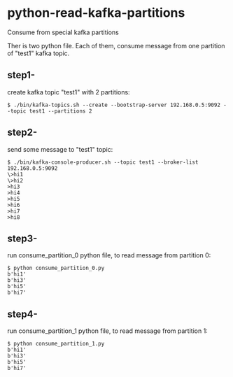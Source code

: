 # python-read-kafka-partitions
Consume from special kafka partitions

Ther is two python file. Each of them, consume message from one partition of "test1" kafka topic.


## step1- 
create kafka topic "test1" with 2 partitions:
```
$ ./bin/kafka-topics.sh --create --bootstrap-server 192.168.0.5:9092 --topic test1 --partitions 2
```
## step2- 
send some message to "test1" topic:
```
$ ./bin/kafka-console-producer.sh --topic test1 --broker-list 192.168.0.5:9092
\>hi1
\>hi2
>hi3
>hi4
>hi5     
>hi6
>hi7
>hi8
```

## step3- 
run consume_partition_0 python file, to read message from partition 0:
```
$ python consume_partition_0.py 
b'hi1'
b'hi3'
b'hi5'
b'hi7'
```

## step4- 
run consume_partition_1 python file, to read message from partition 1:
```
$ python consume_partition_1.py 
b'hi1'
b'hi3'
b'hi5'
b'hi7'
```
